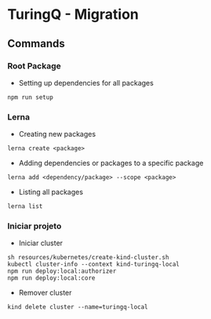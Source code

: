 # TuringQ - Migration

## Commands

### Root Package

- Setting up dependencies for all packages

```
npm run setup
```

### Lerna

- Creating new packages

```
lerna create <package>
```

- Adding dependencies or packages to a specific package

```
lerna add <dependency/package> --scope <package>
```

- Listing all packages

```
lerna list
```

### Iniciar projeto

- Iniciar cluster

```
sh resources/kubernetes/create-kind-cluster.sh
kubectl cluster-info --context kind-turingq-local
npm run deploy:local:authorizer
npm run deploy:local:core
```

- Remover cluster

```
kind delete cluster --name=turingq-local
```
